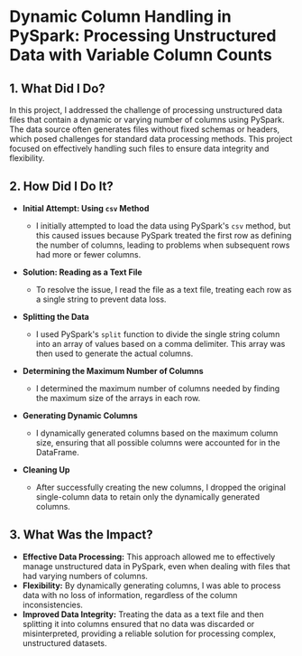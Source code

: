 # Dynamic Column Handling in PySpark: Processing Unstructured Data with Variable Column Counts

## 1. What Did I Do?

In this project, I addressed the challenge of processing unstructured data files that contain a dynamic or varying number of columns using PySpark. The data source often generates files without fixed schemas or headers, which posed challenges for standard data processing methods. This project focused on effectively handling such files to ensure data integrity and flexibility.
## 2. How Did I Do It?

- **Initial Attempt: Using `csv` Method**
  - I initially attempted to load the data using PySpark's `csv` method, but this caused issues because PySpark treated the first row as defining the number of columns, leading to problems when subsequent rows had more or fewer columns.

- **Solution: Reading as a Text File**
  - To resolve the issue, I read the file as a text file, treating each row as a single string to prevent data loss.
   
- **Splitting the Data**
  - I used PySpark's `split` function to divide the single string column into an array of values based on a comma delimiter. This array was then used to generate the actual columns.
  
- **Determining the Maximum Number of Columns**
  - I determined the maximum number of columns needed by finding the maximum size of the arrays in each row.

- **Generating Dynamic Columns**
  - I dynamically generated columns based on the maximum column size, ensuring that all possible columns were accounted for in the DataFrame.
   

- **Cleaning Up**
  - After successfully creating the new columns, I dropped the original single-column data to retain only the dynamically generated columns.


## 3. What Was the Impact?

- **Effective Data Processing:** This approach allowed me to effectively manage unstructured data in PySpark, even when dealing with files that had varying numbers of columns.
- **Flexibility:** By dynamically generating columns, I was able to process data with no loss of information, regardless of the column inconsistencies.
- **Improved Data Integrity:** Treating the data as a text file and then splitting it into columns ensured that no data was discarded or misinterpreted, providing a reliable solution for processing complex, unstructured datasets.
